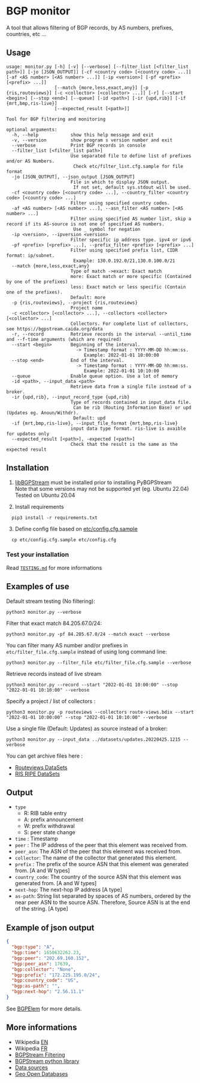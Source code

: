 # BGP monitor

A tool that allows filtering of BGP records, by AS numbers, prefixes, countries, etc ...

## Usage

~~~~shell
usage: monitor.py [-h] [-v] [--verbose] [--filter_list [<filter_list path>]] [-jo [JSON_OUTPUT]] [-cf <country code> [<country code> ...]] [-af <AS number> [<AS number> ...]] [-ip <version>] [-pf <prefix> [<prefix> ...]]
                  [--match {more,less,exact,any}] [-p {ris,routeviews}] [-c <collector> [<collector> ...]] [-r] [--start <begin>] [--stop <end>] [--queue] [-id <path>] [-ir {upd,rib}] [-if {mrt,bmp,ris-live}]
                  [--expected_result [<path>]]

Tool for BGP filtering and monitoring

optional arguments:
  -h, --help            show this help message and exit
  -v, --version         show program s version number and exit
  --verbose             Print BGP records in console
  --filter_list [<filter_list path>]
                        Use separated file to define list of prefixes and/or AS Numbers.
                         Check etc/filter_list.cfg.sample for file format
  -jo [JSON_OUTPUT], --json_output [JSON_OUTPUT]
                        File in which to display JSON output.
                         If not set, default sys.stdout will be used.
  -cf <country code> [<country code> ...], --country_filter <country code> [<country code> ...]
                        Filter using specified country codes.
  -af <AS number> [<AS number> ...], --asn_filter <AS number> [<AS number> ...]
                        Filter using specified AS number list, skip a record if its AS-source is not one of specified AS numbers.
                         Use _ symbol for negation
  -ip <version>, --ipversion <version>
                        Filter specific ip address type. ipv4 or ipv6
  -pf <prefix> [<prefix> ...], --prefix_filter <prefix> [<prefix> ...]
                        Filter using specified prefix list, CIDR format: ip/subnet.
                         Example: 130.0.192.0/21,130.0.100.0/21
  --match {more,less,exact,any}
                        Type of match ->exact: Exact match
                        more: Exact match or more specific (Contained by one of the prefixes)
                        less: Exact match or less specific (Contain one of the prefixes).
                        Default: more
  -p {ris,routeviews}, --project {ris,routeviews}
                        Project name
  -c <collector> [<collector> ...], --collectors <collector> [<collector> ...]
                        Collectors. For complete list of collectors, see https://bgpstream.caida.org/data
  -r, --record          Retrieve records in the interval --until_time and --f-time arguments (which are required)
  --start <begin>       Beginning of the interval.
                          -> Timestamp format : YYYY-MM-DD hh:mm:ss.
                             Example: 2022-01-01 10:00:00
  --stop <end>          End of the interval.
                          -> Timestamp format : YYYY-MM-DD hh:mm:ss.
                             Example: 2022-01-01 10:10:00
  --queue               Enable queue option. Use a lot of memory
  -id <path>, --input_data <path>
                        Retrieve data from a single file instead of a broker.
  -ir {upd,rib}, --input_record_type {upd,rib}
                        Type of records contained in input_data file.
                         Can be rib (Routing Information Base) or upd (Updates eg. Anoun/Withdr).
                         Default: upd
  -if {mrt,bmp,ris-live}, --input_file_format {mrt,bmp,ris-live}
                        input data type format. ris-live is avaible for updates only
  --expected_result [<path>], -expected [<path>]
                        Check that the result is the same as the expected result
~~~~

## Installation

1. [libBGPStream](https://bgpstream.caida.org/docs/install/bgpstream) must be installed prior to installing PyBGPStream  
   Note that some versions may not be supported yet (eg. Ubuntu 22.04)  
   Tested on Ubuntu 20.04

2. Install requirements  

~~~shell
  pip3 install -r requirements.txt
~~~

3. Define config file based on [etc/config.cfg.sample](./etc/config.cfg.sample)

~~~shell
  cp etc/config.cfg.sample etc/config.cfg
~~~

### Test your installation

Read [`TESTING.md`](./datasets/TESTING.md) for more informations

## Examples of use

Default stream testing (No filtering):

~~~shell
python3 monitor.py --verbose
~~~

Filter that exact match 84.205.67.0/24:

~~~shell
python3 monitor.py -pf 84.205.67.0/24 --match exact --verbose
~~~

You can filter many AS number and/or prefixes in `etc/filter_file.cfg.sample` instead of using long command line:

~~~shell
python3 monitor.py --filter_file etc/filter_file.cfg.sample --verbose
~~~

Retrieve records instead of live stream

~~~shell
python3 monitor.py --record --start "2022-01-01 10:00:00" --stop "2022-01-01 10:10:00" --verbose
~~~

Specify a project / list of collectors :

~~~shell
python3 monitor.py -p routeviews --collectors route-views.bdix --start "2022-01-01 10:00:00" --stop "2022-01-01 10:10:00" --verbose
~~~

Use a single file (Default: Updates) as source instead of a broker:

~~~shell
python3 monitor.py --input_data ../datasets/updates.20220425.1215 --verbose
~~~

You can get archive files here :

- [Routeviews DataSets](<http://archive.routeviews.org/>)
- [RIS RIPE DataSets](<https://data.ris.ripe.net/>)

## Output

- `type`
  - R: RIB table entry
  - A: prefix announcement
  - W: prefix withdrawal
  - S: peer state change
- `time` : Timestamp
- `peer` : The IP address of the peer that this element was received from.
- `peer_asn`: The ASN of the peer that this element was received from.
- `collector`: The name of the collector that generated this element.
- `prefix` : The prefix of the source ASN that this element was generated from. [A and W types]
- `country_code`: The country of the source ASN that this element was generated from. [A and W types]
- `next-hop`: The next-hop IP address [A type]
- `as-path`: String list separated by spaces of AS numbers, ordered by the near peer ASN to the source ASN. Therefore, Source ASN is at the end of the string. [A type]

## Example of json output

~~~~json
{
  "bgp:type": "A",
  "bgp:time": 1650632262.23,
  "bgp:peer": "202.69.160.152",
  "bgp:peer_asn": 17639,
  "bgp:collector": "None",
  "bgp:prefix": "172.225.195.0/24",
  "bgp:country_code": "US",
  "bgp:as-path": "",
  "bgp:next-hop": "2.56.11.1"
}

~~~~

See [BGPElem](https://bgpstream.caida.org/docs/api/pybgpstream/_pybgpstream.html#bgpelem) for more details.

## More informations

- Wikipedia [EN](https://en.wikipedia.org/wiki/Border_Gateway_Protocol)
- Wikipedia [FR](https://fr.wikipedia.org/wiki/Border_Gateway_Protocol)
- [BGPStream Filtering](<https://github.com/CAIDA/libbgpstream/blob/master/FILTERING>)
- [BGPStream python library](<https://bgpstream.caida.org/docs/api/pybgpstream>)
- [Data sources](<https://bgpstream.caida.org/data>)
- [Geo Open Databases](<https://data.public.lu/en/datasets/geo-open-ip-address-geolocation-per-country-in-mmdb-format/>)
